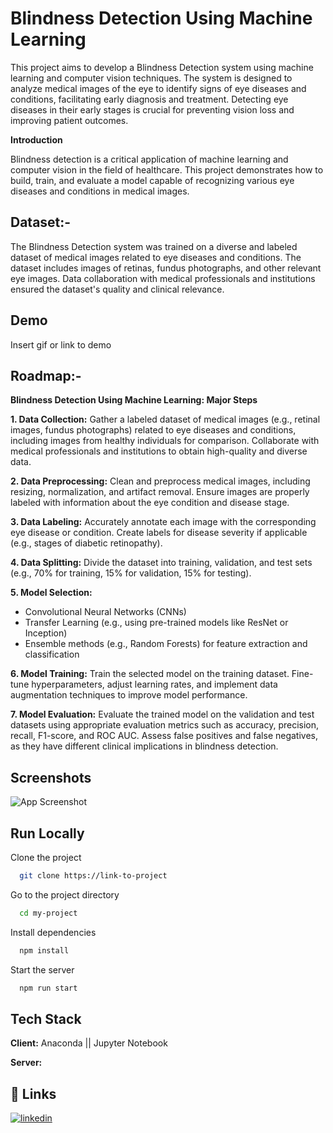 
# Blindness Detection Using Machine Learning

This project aims to develop a Blindness Detection system using machine learning and computer vision techniques. The system is designed to analyze medical images of the eye to identify signs of eye diseases and conditions, facilitating early diagnosis and treatment. Detecting eye diseases in their early stages is crucial for preventing vision loss and improving patient outcomes.


**Introduction**

Blindness detection is a critical application of machine learning and computer vision in the field of healthcare. This project demonstrates how to build, train, and evaluate a model capable of recognizing various eye diseases and conditions in medical images.


## Dataset:-

The Blindness Detection system was trained on a diverse and labeled dataset of medical images related to eye diseases and conditions. The dataset includes images of retinas, fundus photographs, and other relevant eye images. Data collaboration with medical professionals and institutions ensured the dataset's quality and clinical relevance.


## Demo

Insert gif or link to demo



## Roadmap:-

**Blindness Detection Using Machine Learning: Major Steps**


**1. Data Collection:**
Gather a labeled dataset of medical images (e.g., retinal images, fundus photographs) related to eye diseases and conditions, including images from healthy individuals for comparison.
Collaborate with medical professionals and institutions to obtain high-quality and diverse data.

**2. Data Preprocessing:**
Clean and preprocess medical images, including resizing, normalization, and artifact removal. Ensure images are properly labeled with information about the eye condition and disease stage.

**3. Data Labeling:**
Accurately annotate each image with the corresponding eye disease or condition. Create labels for disease severity if applicable (e.g., stages of diabetic retinopathy).

**4. Data Splitting:**
Divide the dataset into training, validation, and test sets (e.g., 70% for training, 15% for validation, 15% for testing).

**5. Model Selection:**
- Convolutional Neural Networks (CNNs)
- Transfer Learning (e.g., using pre-trained models like ResNet or Inception)
- Ensemble methods (e.g., Random Forests) for feature extraction and classification

**6. Model Training:**
Train the selected model on the training dataset. Fine-tune hyperparameters, adjust learning rates, and implement data augmentation techniques to improve model performance.

**7. Model Evaluation:**
Evaluate the trained model on the validation and test datasets using appropriate evaluation metrics such as accuracy, precision, recall, F1-score, and ROC AUC. Assess false positives and false negatives, as they have different clinical implications in blindness detection.
## Screenshots

![App Screenshot](https://via.placeholder.com/468x300?text=App+Screenshot+Here)


## Run Locally

Clone the project

```bash
  git clone https://link-to-project
```

Go to the project directory

```bash
  cd my-project
```

Install dependencies

```bash
  npm install
```

Start the server

```bash
  npm run start
```


## Tech Stack

**Client:** Anaconda || Jupyter Notebook

**Server:** 


## 🔗 Links
[![linkedin](https://img.shields.io/badge/linkedin-0A66C2?style=for-the-badge&logo=linkedin&logoColor=white)](https://www.linkedin.com/)


